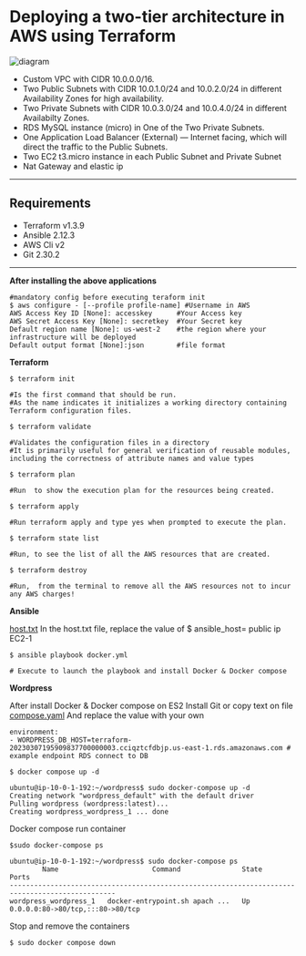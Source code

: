 # Deploying a two-tier architecture in AWS using Terraform
![diagram](https://user-images.githubusercontent.com/99483337/223571381-e76ae52c-0383-463c-8b4a-395174195d9a.jpg)
+ Custom VPC with CIDR 10.0.0.0/16.
+ Two Public Subnets with CIDR 10.0.1.0/24 and 10.0.2.0/24 in different Availability Zones for high availability.
+ Two Private Subnets with CIDR 10.0.3.0/24 and 10.0.4.0/24 in different Availabilty Zones.
+ RDS MySQL instance (micro) in One of the Two Private Subnets.
+ One Application Load Balancer (External) — Internet facing, which will direct the traffic to the Public Subnets.
+ Two EC2 t3.micro instance in each Public Subnet and Private Subnet
+ Nat Gateway and elastic ip
-----
## Requirements
+ Terraform v1.3.9
+ Ansible 2.12.3
+ AWS Cli v2
+ Git 2.30.2

-----
**After installing the above applications**

```
#mandatory config before executing teraform init
$ aws configure - [--profile profile-name] #Username in AWS
AWS Access Key ID [None]: accesskey      #Your Access key
AWS Secret Access Key [None]: secretkey  #Your Secret key 
Default region name [None]: us-west-2    #the region where your infrastructure will be deployed
Default output format [None]:json        #file format
```

**Terraform**

```
$ terraform init 

#Is the first command that should be run. 
#As the name indicates it initializes a working directory containing Terraform configuration files.

$ terraform validate

#Validates the configuration files in a directory
#It is primarily useful for general verification of reusable modules, including the correctness of attribute names and value types

$ terraform plan 

#Run  to show the execution plan for the resources being created.

$ terraform apply

#Run terraform apply and type yes when prompted to execute the plan.

$ terraform state list

#Run, to see the list of all the AWS resources that are created.

$ terraform destroy 

#Run,  from the terminal to remove all the AWS resources not to incur any AWS charges!
```

**Ansible**

[host.txt](https://github.com/Klement10/Task_Devops_test/blob/main/ansible-test/docker.yml)
In the host.txt file, replace the value of $ ansible_host= public ip EC2-1

```
$ ansible playbook docker.yml 

# Execute to launch the playbook and install Docker & Docker compose 
```

**Wordpress**

After install Docker & Docker compose on ES2
Install Git or copy text on file [compose.yaml](https://github.com/Klement10/Task_Devops_test/blob/main/wordpress/compose.yaml)
And replace the value with your own
```
environment:
- WORDPRESS_DB_HOST=terraform-20230307195909837700000003.cciqztcfdbjp.us-east-1.rds.amazonaws.com # example endpoint RDS connect to DB
```

```
$ docker compose up -d

ubuntu@ip-10-0-1-192:~/wordpress$ sudo docker-compose up -d
Creating network "wordpress_default" with the default driver
Pulling wordpress (wordpress:latest)...
Creating wordpress_wordpress_1 ... done
```

Docker compose run container
```
$sudo docker-compose ps

ubuntu@ip-10-0-1-192:~/wordpress$ sudo docker-compose ps
        Name                       Command               State                Ports              
------------------------------------------------------------------------------------------------
wordpress_wordpress_1   docker-entrypoint.sh apach ...   Up      0.0.0.0:80->80/tcp,:::80->80/tcp

```

Stop and remove the containers
```
$ sudo docker compose down
```
